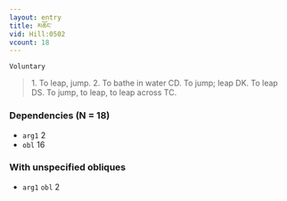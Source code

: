```yaml
---
layout: entry
title: མཆོང་
vid: Hill:0502
vcount: 18
---
```

`Voluntary` 
> 1\.
 To leap, jump\.
 2\.
 To bathe in water CD\.
 To jump; leap DK\.
 To leap DS\.
 To jump, to leap, to leap across TC\.

### Dependencies (N = 18)
* `arg1` 2
* `obl` 16


### With unspecified obliques
* `arg1` `obl` 2


